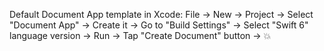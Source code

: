Default Document App template in Xcode:
File -> 
New ->
Project ->
Select "Document App" -> Create it ->
Go to "Build Settings" -> 
Select "Swift 6" language version ->
Run ->
Tap "Create Document" button -> 
💥
